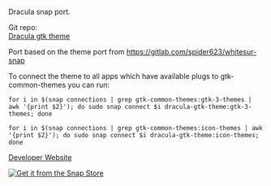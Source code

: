 Dracula snap port.

Git repo:\
[Dracula gtk theme](https://github.com/dracula/gtk) 

Port based on the theme port from https://gitlab.com/spider623/whitesur-snap

To connect the theme to all apps which have available plugs to gtk-common-themes you can run:

`for i in $(snap connections | grep gtk-common-themes:gtk-3-themes | awk '{print $2}'); do sudo snap connect $i dracula-gtk-theme:gtk-3-themes; done`

`for i in $(snap connections | grep gtk-common-themes:icon-themes | awk '{print $2}'); do sudo snap connect $i dracula-gtk-theme:icon-themes; done`


[Developer Website](https://gitlab.com/sundbp/dracula-theme-snap)

<a href="https://snapcraft.io/dracula-gtk-theme">
<img alt="Get it from the Snap Store" src="https://snapcraft.io/static/images/badges/en/snap-store-black.svg" />
</a>
